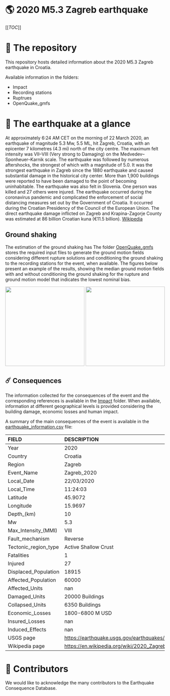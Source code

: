 # 🌎 2020 M5.3 Zagreb earthquake
[[_TOC_]]

# 📂 The repository  

This repository hosts detailed information about the 2020 M5.3 Zagreb earthquake in Croatia.

Available information in the folders:

- Impact
- Recording stations
- Ruptrues
- OpenQuake_gmfs 


# 🚀 The earthquake at a glance 

At approximately 6:24 AM CET on the morning of 22 March 2020, an earthquake of magnitude 5.3 Mw, 5.5 ML, hit Zagreb, Croatia, with an epicenter 7 kilometres (4.3 mi) north of the city centre. The maximum felt intensity was VII–VIII (Very strong to Damaging) on the Medvedev–Sponheuer–Karnik scale. The earthquake was followed by numerous aftershocks, the strongest of which with a magnitude of 5.0. It was the strongest earthquake in Zagreb since the 1880 earthquake and caused substantial damage in the historical city center. More than 1,900 buildings were reported to have been damaged to the point of becoming uninhabitable. The earthquake was also felt in Slovenia. One person was killed and 27 others were injured.
The earthquake occurred during the coronavirus pandemic and complicated the enforcement of social distancing measures set out by the Government of Croatia. It occurred during the Croatian Presidency of the Council of the European Union.
The direct earthquake damage inflicted on Zagreb and Krapina-Zagorje County was estimated at 86 billion Croatian kuna (€11.5 billion).
[Wikipedia](https://en.wikipedia.org/wiki/2020_Zagreb_earthquake)



## Ground shaking

The estimation of the ground shaking has The folder [OpenQuake_gmfs](./OpenQuake_gmfs/) stores the required input files to generate the ground motion fields considering different rupture solutions and conditioning the ground shaking to the recording stations for the event, when available. The figures below present an example of the results, showing the median ground motion fields with and without conditioning the ground shaking for the rupture and ground motion model that indicates the lowest nominal bias.

<img src="./OpenQuake_gmfs/median_gmf_stations_none.png" height="250">
<img src="./OpenQuake_gmfs/median_gmf_stations_seismic.png" height="250">

## ☄️ Consequences

The information collected for the consequences of the event and the corresponding references is available in the [Impact](./Impact) folder. When available, information at different geographical levels is provided considering the building damage, economic losses and human impact.

A summary of the main consequences of the event is available in the [earthquake_information.csv](./earthquake_information.csv) file:

| FIELD                | DESCRIPTION                                                            |
|:---------------------|:-----------------------------------------------------------------------|
| Year                 | 2020                                                                   |
| Country              | Croatia                                                                |
| Region               | Zagreb                                                                 |
| Event_Name           | Zagreb_2020                                                            |
| Local_Date           | 22/03/2020                                                             |
| Local_Time           | 11:24:03                                                               |
| Latitude             | 45.9072                                                                |
| Longitude            | 15.9697                                                                |
| Depth_(km)           | 10                                                                     |
| Mw                   | 5.3                                                                    |
| Max_Intensity_(MMI)  | VIII                                                                   |
| Fault_mechanism      | Reverse                                                                |
| Tectonic_region_type | Active Shallow Crust                                                   |
| Fatalities           | 1                                                                      |
| Injured              | 27                                                                     |
| Displaced_Population | 18915                                                                  |
| Affected_Population  | 60000                                                                  |
| Affected_Units       | nan                                                                    |
| Damaged_Units        | 20000 Buildings                                                        |
| Collapsed_Units      | 6350 Buildings                                                         |
| Economic_Losses      | 1800-6800 M USD                                                        |
| Insured_Losses       | nan                                                                    |
| Induced_Effects      | nan                                                                    |
| USGS page            | https://earthquake.usgs.gov/earthquakes/eventpage/us70008dx7/executive |
| Wikipedia page       | https://en.wikipedia.org/wiki/2020_Zagreb_earthquake                   |


# 🌟 Contributors 

We would like to acknowledge the many contributors to the Earthquake Consequence Database.
